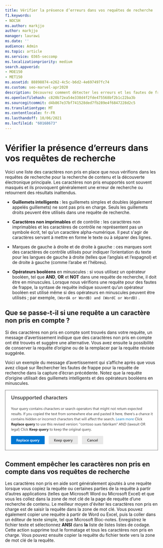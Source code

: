 ```yaml
---
title: Vérifier la présence d’erreurs dans vos requêtes de recherche
f1.keywords:
- NOCSH
ms.author: markjjo
author: markjjo
manager: laurawi
ms.date: ''
audience: Admin
ms.topic: article
ms.service: O365-seccomp
ms.localizationpriority: medium
search.appverid:
- MOE150
- MET150
ms.assetid: 88898874-e262-4c5c-b6d2-4e697497fc74
ms.custom: seo-marvel-apr2020
description: Découvrez comment détecter les erreurs et les fautes de frappe dans votre requête de mot clé pour les recherches de découverte électronique avant d’effectuer la recherche.
ms.openlocfilehash: c820b72ea54e338d4f2fde475568bf2b1c22ba3b
ms.sourcegitcommit: d4b867e37bf741528ded7fb289e4f6847228d2c5
ms.translationtype: MT
ms.contentlocale: fr-FR
ms.lasthandoff: 10/06/2021
ms.locfileid: "60168673"
---
```

# <a name="check-your-search-query-for-errors"></a>Vérifier la présence d’erreurs dans vos requêtes de recherche
  
Voici une liste des caractères non pris en place que nous vérifions dans les requêtes de recherche pour la recherche de contenu et la découverte électronique principale. Les caractères non pris enupportés sont souvent masqués et ils provoquent généralement une erreur de recherche ou retournent des résultats inattendus.
  
- **Guillemets intelligents** : les guillemets simples et doubles (également appelés guillemets) ne sont pas pris en charge. Seuls les guillemets droits peuvent être utilisés dans une requête de recherche. 

- **Caractères non imprimables** et de contrôle : les caractères non imprimables et les caractères de contrôle ne représentent pas un symbole écrit, tel qu’un caractère alpha-numérique. Il peut s'agir de caractères servant à mettre en forme le texte ou à séparer des lignes. 

-  Marques de gauche à droite et de droite à gauche : ces marques sont des caractères de contrôle utilisés pour indiquer l’orientation du texte pour les langues de gauche à droite (telles que l’anglais et l’espagnol) et de droite à gauche (comme l’arabe et l’hébreu).

- **Opérateurs booléens** en minuscules : si vous utilisez un opérateur booléen, tel que **AND**, **OR** et **NOT** dans une requête de recherche, il doit être en minuscules. Lorsque nous vérifions une requête pour des fautes de frappe, la syntaxe de requête indique souvent qu’un opérateur booléen est utilisé même si des opérateurs en minuscules peuvent être utilisés ; par exemple,  `(WordA or WordB) and (WordC or WordD)` .

## <a name="what-happens-if-a-query-has-an-unsupported-character"></a>Que se passe-t-il si une requête a un caractère non pris en compte ?

Si des caractères non pris en compte sont trouvés dans votre requête, un message d’avertissement indique que des caractères non pris en compte ont été trouvés et suggère une alternative. Vous avez ensuite la possibilité de conserver la requête d’origine ou de la remplacer par la requête révisée suggérée.

Voici un exemple du message d’avertissement qui s’affiche après que vous avez cliqué sur Rechercher les fautes de frappe pour la requête de recherche dans la capture d’écran précédente.  Notez que la requête d’origine utilisait des guillemets intelligents et des opérateurs booléens en minuscules.
  
![Un message d’avertissement s’affiche avec une révision suggérée pour votre requête.](../media/23214b30-8e52-412c-bd80-63fb1b3ed52d.png)
  
## <a name="how-to-prevent-unsupported-characters-in-your-search-queries"></a>Comment empêcher les caractères non pris en compte dans vos requêtes de recherche

Les caractères non pris en aide sont généralement ajoutés à une requête lorsque vous copiez la requête ou certaines parties de la requête à partir d’autres applications (telles que Microsoft Word ou Microsoft Excel) et que vous les collez dans la zone de mot clé de la page de requête d’une recherche de contenu. Le meilleur moyen d'éviter les caractères non pris en charge est de saisir la requête dans la zone de mot clé. Vous pouvez également copier une requête à partir de Word ou Excel, puis la coller dans un éditeur de texte simple, tel que Microsoft Bloc-notes. Enregistrez le fichier texte et sélectionnez **ANSI** dans **la** liste de listes listes de codage. Cette action supprime tout le formatage et tous les caractères non pris en charge. Vous pouvez ensuite copier la requête du fichier texte vers la zone de mot clé de la requête.
